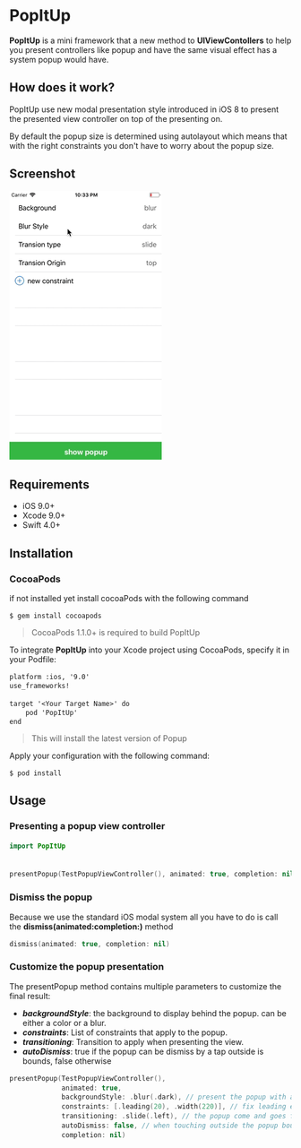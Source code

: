 PopItUp
=======

**PopItUp** is a mini framework that a new method to **UIViewContollers** to help you present controllers like popup and have the same visual effect has a system popup would have.

## How does it work?
PopItUp use new modal presentation style introduced in iOS 8 to present the presented view controller on top of the presenting on.

By default the popup size is determined using autolayout which means that with the right constraints you don't have to worry about the popup size. 

## Screenshot

![Exemple](https://raw.githubusercontent.com/fritzgerald/screenshots/master/PopItUp/Capture01.gif)

## Requirements
* iOS 9.0+
* Xcode 9.0+
* Swift 4.0+

## Installation
### CocoaPods
if not installed yet install cocoaPods with the following command

```
$ gem install cocoapods
```

> CocoaPods 1.1.0+ is required to build PopItUp

To integrate **PopItUp** into your Xcode project using CocoaPods, specify it in your Podfile:

```
platform :ios, '9.0'
use_frameworks!

target '<Your Target Name>' do
    pod 'PopItUp'
end

```

> This will install the latest version of Popup

Apply your configuration with the following command:

```
$ pod install
```

## Usage
### Presenting a popup view controller
```swift
import PopItUp


presentPopup(TestPopupViewController(), animated: true, completion: nil)
```

### Dismiss the popup

Because we use the standard iOS modal system all you have to do is call the **dismiss(animated:completion:)** method

```swift
dismiss(animated: true, completion: nil)
```

### Customize the popup presentation

The presentPopup method contains multiple parameters to customize the final result:

* ***backgroundStyle***: the background to display behind the popup. can be either a color or a blur.
* ***constraints***: List of constraints that apply to the popup.
* ***transitioning***: Transition to apply when presenting the view.
* ***autoDismiss***: true if the popup can be dismiss by a tap outside is bounds, false otherwise

```swift
presentPopup(TestPopupViewController(),
             animated: true,
             backgroundStyle: .blur(.dark), // present the popup with a blur effect has background
             constraints: [.leading(20), .width(220)], // fix leading edge and the width
             transitioning: .slide(.left), // the popup come and goes from the left side of the screen
             autoDismiss: false, // when touching outside the popup bound it is not dismissed
             completion: nil)
```




